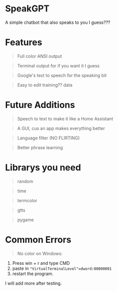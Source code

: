 # SpeakGPT
A simple chatbot that also speaks to you I guess???


# Features
> Full color ANSI output

> Terminal output for if you want it I guess

> Google's text to speech for the speaking bit

> Easy to edit training?? data 

# Future Additions
> Speech to text to make it like a Home Assistant

> A GUI, cus an app makes everything better

> Language filter (NO FLIRTING)

> Better phrase learning

# Librarys you need
> random

> time

> termcolor

> gtts

> pygame

# Common Errors

> No color on Windows:
1. Press win + r and type CMD
2. paste in `"VirtualTerminalLevel"=dword:00000001`
3. restart the program.

I will add more after testing.
